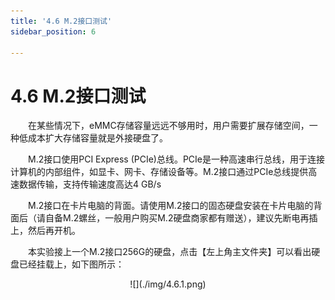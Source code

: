 ```yaml
---
title: '4.6 M.2接口测试'
sidebar_position: 6

---
```


# 4.6 M.2接口测试

&emsp;&emsp;在某些情况下，eMMC存储容量远远不够用时，用户需要扩展存储空间，一种低成本扩大存储容量就是外接硬盘了。

&emsp;&emsp;M.2接口使用PCI Express (PCIe)总线。PCIe是一种高速串行总线，用于连接计算机的内部组件，如显卡、网卡、存储设备等。M.2接口通过PCIe总线提供高速数据传输，支持传输速度高达4 GB/s

&emsp;&emsp;M.2接口在卡片电脑的背面。请使用M.2接口的固态硬盘安装在卡片电脑的背面后（请自备M.2螺丝，一般用户购买M.2硬盘商家都有赠送），建议先断电再插上，然后再开机。

&emsp;&emsp;本实验接上一个M.2接口256G的硬盘，点击【左上角主文件夹】可以看出硬盘已经挂载上，如下图所示：


<center>
![](./img/4.6.1.png)
</center>


